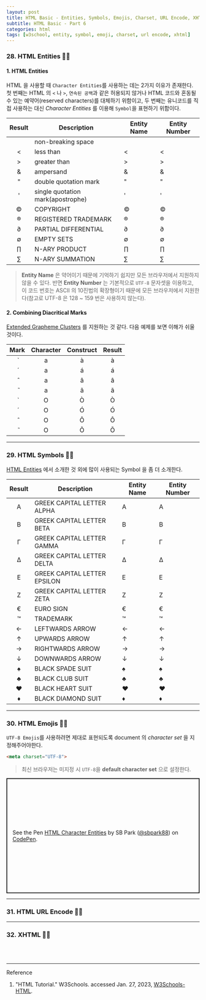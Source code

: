 ```yaml
---
layout: post
title: HTML Basic - Entities, Symbols, Emojis, Charset, URL Encode, XHTML
subtitle: HTML Basic - Part 6
categories: html
tags: [w3school, entity, symbol, emoji, charset, url encode, xhtml]
---
```


<script async src="https://cpwebassets.codepen.io/assets/embed/ei.js"></script>

### 28. HTML Entities 👩‍💻

#### 1. HTML Entities

HTML 을 사용할 때 `Character Entities`를 사용하는 데는 2가지 이유가 존재한다. 첫 번째는 HTML 의 `<` 나 `>`, `연속된 공백`과 
같은 허용되지 않거나 HTML 코드와 혼동될 수 있는 예약어(reserved characters)를 대체하기 위함이고, 두 번째는 유니코드를 직접 사용하는 
대신 *Character Entities* 를 이용해 `Symbol`을 표현하기 위함이다.

| Result | Description                       | Entity Name | Entity Number |
|:------:|-----------------------------------|-------------|---------------|
|        | non-breaking space                | &nbsp;      | &#160;        |
|   <    | less than                         | &lt;        | &#60;         |
|   >    | greater than                      | &gt;        | &#62;         |
|   &    | ampersand                         | &amp;       | &#38;         |
|   "    | double quotation mark             | &quot;      | &#34;         |
|   '    | single quotation mark(apostrophe) | &apos;      | &#39;         |
|   ©    | COPYRIGHT                         | &copy;      | &#169;        |
|   ®    | REGISTERED TRADEMARK              | &reg;       | &#174;        |
|   ∂    | PARTIAL DIFFERENTIAL              | &part;      | &#8706;       |
|   ∅    | EMPTY SETS                        | &empty;     | &#8709;       |
|   ∏    | N-ARY PRODUCT                     | &prod;      | &#8719;       |
|   ∑    | N-ARY SUMMATION                   | &sum;       | &#8721;       |

> **Entity Name** 은 약어이기 때문에 기억하기 쉽지만 모든 브라우저에서 지원하지 않을 수 있다. 반면 **Entity Number** 는 
> 기본적으로 `UTF-8` 문자셋을 이용하고, 이 코드 번호는 ASCII 의 10진법의 확장형이기 때문에 모든 브라우저에서 지원한다(참고로 UTF-8 
> 은 128 ~ 159 번은 사용하지 않는다).

#### 2. Combining Diacritical Marks

[Extended Grapheme Clusters](/swift/2022/09/17/strings-and-characters.html#h-2-extended-grapheme-clusters-자모-그룹의-확장) 
를 지원하는 것 같다. 다음 예제를 보면 이해가 쉬울 것이다.

| Mark | Character | Construct | Result |
|:----:|:---------:|:---------:|:------:|
|  ̀	  |     a     |  a&#768;  |   à   |
|  ́	  |     a     |  a&#769;  |   á   |
|  ̂	  |     a     |  a&#770;  |   â   |
|  ̃	  |     a     |  a&#771;  |   ã   |
|  ̀	  |     O     |  O&#768;  |   Ò   |
|  ́	  |     O     |  O&#769;  |   Ó   |
|  ̂	  |     O     |  O&#770;  |   Ô   |
|  ̃	  |     O     |  O&#771;  |   Õ   |

---

### 29. HTML Symbols 👩‍💻

[HTML Entities](#h-1-html-entities) 에서 소개한 것 외에 많이 사용되는 Symbol 을 좀 더 소개한다.

| Result | Description                  | Entity Name | Entity Number |
|:------:|------------------------------|-------------|---------------|
|   Α    | GREEK CAPITAL LETTER ALPHA   | &Alpha;     | &#913;        |
|   Β    | GREEK CAPITAL LETTER BETA    | &Beta;      | &#914;        |
|   Γ    | GREEK CAPITAL LETTER GAMMA   | &Gamma;     | &#915;        |
|   Δ    | GREEK CAPITAL LETTER DELTA   | &Delta;     | &#916;        |
|   Ε    | GREEK CAPITAL LETTER EPSILON | &Epsilon;   | &#917;        |
|   Ζ    | GREEK CAPITAL LETTER ZETA    | &Zeta;      | &#918;        |
|   €    | EURO SIGN                    | &euro;      | &#8364;       |
|   ™    | TRADEMARK                    | &trade;     | &#8482;       |
|   ←    | LEFTWARDS ARROW              | &larr;      | &#8592;       |
|   ↑    | UPWARDS ARROW                | &uarr;      | &#8593;       |
|   →    | RIGHTWARDS ARROW             | &rarr;      | &#8594;       |
|   ↓    | DOWNWARDS ARROW              | &darr;      | &#8595;       |
|   ♠    | BLACK SPADE SUIT             | &spades;    | &#9824;       |
|   ♣    | BLACK CLUB SUIT              | &clubs;     | &#9827;       |
|   ♥    | BLACK HEART SUIT             | &hearts;    | &#9829;       |
|   ♦    | BLACK DIAMOND SUIT           | &diams;     | &#9830;       |

---

### 30. HTML Emojis 👩‍💻

`UTF-8 Emojis`를 사용하려면 제대로 표현되도록 document 의 *character set* 을 지정해주어야한다.

```html
<meta charset="UTF-8">
```

> 최신 브라우저는 미지정 시 `UTF-8`을 **default character set** 으로 설정한다.

<p class="codepen" data-height="300" data-default-tab="html,result" data-slug-hash="jOvbYKg" data-user="sbpark88" style="height: 300px; box-sizing: border-box; display: flex; align-items: center; justify-content: center; border: 2px solid; margin: 1em 0; padding: 1em;">
  <span>See the Pen <a href="https://codepen.io/sbpark88/pen/jOvbYKg">
  HTML Character Entities</a> by SB Park (<a href="https://codepen.io/sbpark88">@sbpark88</a>)
  on <a href="https://codepen.io">CodePen</a>.</span>
</p>

---

### 31. HTML URL Encode 👩‍💻



---

### 32. XHTML 👩‍💻


<br><br>

---
Reference

1. "HTML Tutorial." W3Schools. accessed Jan. 27, 2023, [W3Schools-HTML](https://www.w3schools.com/html/default.asp).

